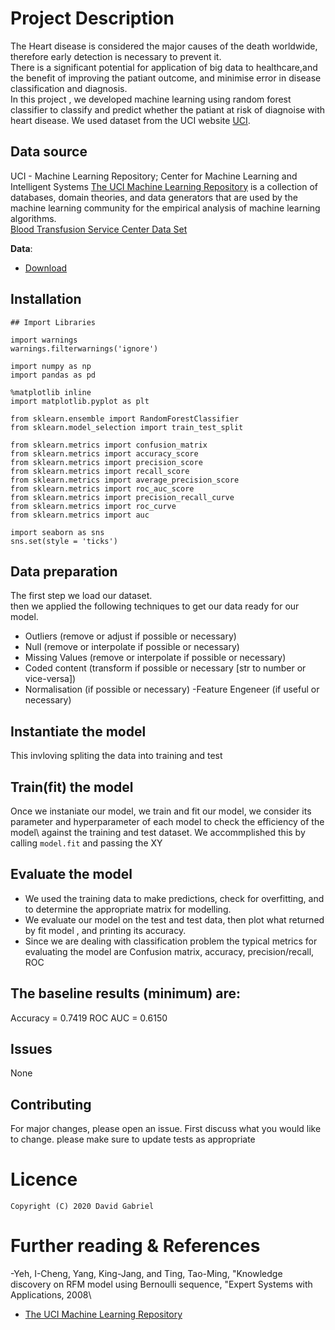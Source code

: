 # Project Description


The Heart disease is considered the major causes of the death worldwide, therefore early detection is necessary to prevent it.\
There is a significant potential for application of big data to healthcare,and the benefit of improving the patiant outcome, and minimise error in disease classification and diagnosis.\
In this project , we developed  machine learning  using  random forest classifier to classify and predict whether the patiant at risk of diagnoise with  heart disease. We used dataset from the UCI website [UCI](https://archive.ics.uci.edu/ml/index.ph).



## **Data source**
UCI - Machine Learning Repository;
Center for Machine Learning and Intelligent Systems
[The UCI Machine Learning Repository](https://archive.ics.uci.edu/ml/index.ph) is a collection of databases, domain theories, and data generators that are used by the machine learning community for the empirical analysis of machine learning algorithms.\
[Blood Transfusion Service Center Data Set](https://archive.ics.uci.edu/ml/datasets/Blood+Transfusion+Service+Center)

**Data**:
- [Download](https://archive.ics.uci.edu/ml/machine-learning-databases/blood-transfusion/)

## **Installation**
```
## Import Libraries

import warnings
warnings.filterwarnings('ignore')

import numpy as np
import pandas as pd

%matplotlib inline
import matplotlib.pyplot as plt

from sklearn.ensemble import RandomForestClassifier
from sklearn.model_selection import train_test_split

from sklearn.metrics import confusion_matrix
from sklearn.metrics import accuracy_score
from sklearn.metrics import precision_score
from sklearn.metrics import recall_score
from sklearn.metrics import average_precision_score
from sklearn.metrics import roc_auc_score
from sklearn.metrics import precision_recall_curve
from sklearn.metrics import roc_curve
from sklearn.metrics import auc

import seaborn as sns
sns.set(style = 'ticks')
```


## **Data preparation**
The first step we load our dataset.\
then we applied the following techniques to get our data ready for our model.
- Outliers (remove or adjust if possible or necessary)
- Null (remove or interpolate if possible or necessary)
- Missing Values (remove or interpolate if possible or necessary)
- Coded content (transform if possible or necessary [str to number or vice-versa])
- Normalisation (if possible or necessary)
 -Feature Engeneer (if useful or necessary)

## **Instantiate the model**

This invloving  spliting  the data into training and test 

## **Train(fit) the model**
Once we instaniate our model, we train and  fit our model, we consider its parameter and hyperparameter of each model to check the efficiency of the model\ against the training and test dataset.
We accommplished this by calling ```model.fit``` and passing the XY

## **Evaluate the model**
- We used the training data to make predictions, check for overfitting, and to determine the appropriate matrix for modelling.
- We evaluate our model on the test and test data, then plot what returned by fit model , and printing its accuracy.
- Since we are dealing with classification problem the  typical metrics for evaluating the model are Confusion matrix, accuracy, precision/recall, ROC

## The baseline results (minimum) are:
Accuracy = 0.7419
ROC AUC = 0.6150

## **Issues**
None

## **Contributing**
For major changes, please open an issue. First discuss what you would like to change. please make sure to update tests as appropriate

# **Licence**
```
Copyright (C) 2020 David Gabriel
```

# **Further reading & References**
-Yeh, I-Cheng, Yang, King-Jang, and Ting, Tao-Ming, "Knowledge discovery on RFM model using Bernoulli sequence, "Expert Systems with Applications, 2008\
- [The UCI Machine Learning Repository](https://archive.ics.uci.edu/ml/index.ph)





